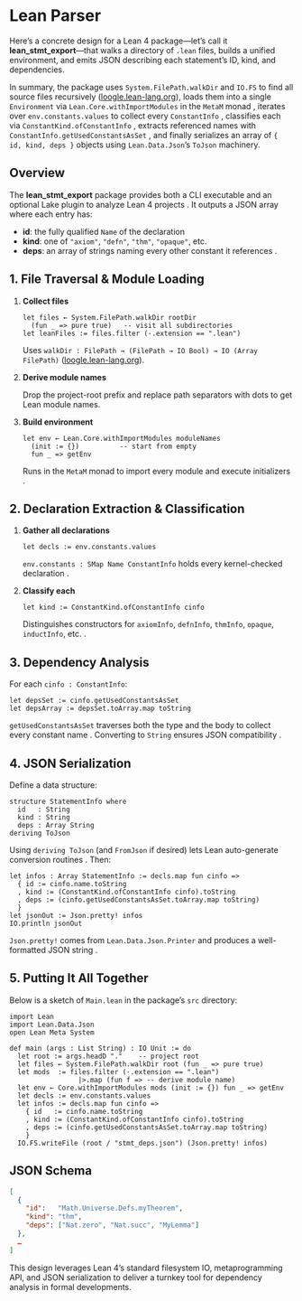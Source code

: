 # Lean Parser

Here’s a concrete design for a Lean 4 package—let’s call it **lean_stmt_export**—that walks a directory of `.lean` files, builds a unified environment, and emits JSON describing each statement’s ID, kind, and dependencies.

In summary, the package uses `System.FilePath.walkDir` and `IO.FS` to find all source files recursively ([loogle.lean-lang.org](https://loogle.lean-lang.org/?q=IO)), loads them into a single `Environment` via `Lean.Core.withImportModules` in the `MetaM` monad , iterates over `env.constants.values` to collect every `ConstantInfo` , classifies each via `ConstantKind.ofConstantInfo` , extracts referenced names with `ConstantInfo.getUsedConstantsAsSet` , and finally serializes an array of `{ id, kind, deps }` objects using `Lean.Data.Json`’s `ToJson` machinery.

## Overview

The **lean_stmt_export** package provides both a CLI executable and an optional Lake plugin to analyze Lean 4 projects . It outputs a JSON array where each entry has:

- **id**: the fully qualified `Name` of the declaration
- **kind**: one of `"axiom"`, `"defn"`, `"thm"`, `"opaque"`, etc.
- **deps**: an array of strings naming every other constant it references .

## 1. File Traversal & Module Loading

1. **Collect files**

    ```lean
    let files ← System.FilePath.walkDir rootDir
      (fun _ => pure true)   -- visit all subdirectories
    let leanFiles := files.filter (·.extension == ".lean")
    
    ```

    Uses `walkDir : FilePath → (FilePath → IO Bool) → IO (Array FilePath)` ([loogle.lean-lang.org](https://loogle.lean-lang.org/?q=IO)).

2. **Derive module names**

    Drop the project-root prefix and replace path separators with dots to get Lean module names.

3. **Build environment**

    ```lean
    let env ← Lean.Core.withImportModules moduleNames
      (init := {})          -- start from empty
      fun _ => getEnv
    
    ```

    Runs in the `MetaM` monad to import every module and execute initializers .

## 2. Declaration Extraction & Classification

1. **Gather all declarations**

    ```lean
    let decls := env.constants.values
    
    ```

    `env.constants : SMap Name ConstantInfo` holds every kernel-checked declaration .

2. **Classify each**

    ```lean
    let kind := ConstantKind.ofConstantInfo cinfo
    
    ```

    Distinguishes constructors for `axiomInfo`, `defnInfo`, `thmInfo`, `opaque`, `inductInfo`, etc. .

## 3. Dependency Analysis

For each `cinfo : ConstantInfo`:

```lean
let depsSet := cinfo.getUsedConstantsAsSet
let depsArray := depsSet.toArray.map toString

```

`getUsedConstantsAsSet` traverses both the type and the body to collect every constant name . Converting to `String` ensures JSON compatibility .

## 4. JSON Serialization

Define a data structure:

```lean
structure StatementInfo where
  id   : String
  kind : String
  deps : Array String
deriving ToJson

```

Using `deriving ToJson` (and `FromJson` if desired) lets Lean auto-generate conversion routines . Then:

```lean
let infos : Array StatementInfo := decls.map fun cinfo =>
  { id := cinfo.name.toString
  , kind := (ConstantKind.ofConstantInfo cinfo).toString
  , deps := (cinfo.getUsedConstantsAsSet.toArray.map toString)
  }
let jsonOut := Json.pretty! infos
IO.println jsonOut

```

`Json.pretty!` comes from `Lean.Data.Json.Printer` and produces a well-formatted JSON string .

## 5. Putting It All Together

Below is a sketch of `Main.lean` in the package’s `src` directory:

```lean
import Lean
import Lean.Data.Json
open Lean Meta System

def main (args : List String) : IO Unit := do
  let root := args.headD "."    -- project root
  let files ← System.FilePath.walkDir root (fun _ => pure true)
  let mods  := files.filter (·.extension == ".lean")
                 |>.map (fun f => -- derive module name)
  let env ← Core.withImportModules mods (init := {}) fun _ => getEnv
  let decls := env.constants.values
  let infos := decls.map fun cinfo =>
    { id   := cinfo.name.toString
    , kind := (ConstantKind.ofConstantInfo cinfo).toString
    , deps := (cinfo.getUsedConstantsAsSet.toArray.map toString)
    }
  IO.FS.writeFile (root / "stmt_deps.json") (Json.pretty! infos)

```

## JSON Schema

```json
[
  {
    "id":   "Math.Universe.Defs.myTheorem",
    "kind": "thm",
    "deps": ["Nat.zero", "Nat.succ", "MyLemma"]
  },
  …
]

```

This design leverages Lean 4’s standard filesystem IO, metaprogramming API, and JSON serialization to deliver a turnkey tool for dependency analysis in formal developments.
